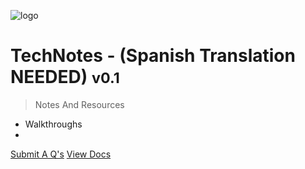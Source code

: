 <!-- _coverpage.md -->

![logo](_media/icon.svg)

# TechNotes - (Spanish Translation NEEDED) <small>v0.1</small>

> Notes And Resources

- Walkthroughs
- 

[Submit A Q's](https://github.com/docsifyjs/docsify/)
[View Docs](#docsify)
